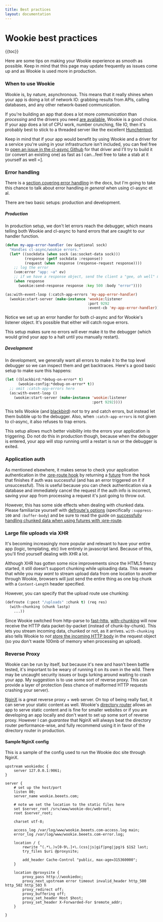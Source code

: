 ```yaml
---
title: Best practices
layout: documentation
---
```


Wookie best practices
=====================
{{toc}}

Here are some tips on making your Wookie experience as smooth as possible. Keep
in mind that this page may update frequently as issues come up and as Wookie is
used more in production.

### When to use Wookie
Wookie is, by nature, asynchronous. This means that it really shines when your
app is doing a lot of network IO: grabbing results from APIs, calling databases,
and any other network-based communication.

If you're building an app that does a lot more *communication* than *processing*
and the drivers you need [are available](http://orthecreedence.github.io/cl-async/drivers),
Wookie is a good choice. If your app does a lot of CPU work, number crunching,
file IO, then it's probably best to stick to a threaded server like the
excellent [Hunchentoot](http://weitz.de/hunchentoot/).

Keep in mind that if your app would benefit by using Wookie and a driver for a
service you're using in your infrastructure isn't included, you can feel free to
[open an issue in the cl-async Github](https://github.com/orthecreedence/cl-async/issues)
for that driver and I'll try to build it (or convert an existing one) as fast as
I can...feel free to take a stab at it yourself as well =].

### Error handling
There is a [section covering error handling](/docs/error-handling) in the docs,
but I'm going to take this chance to talk about error handling *in general* when
using cl-async et al.

There are two basic setups: production and development.

##### Production
In production setup, we don't let errors reach the debugger, which means telling
both Wookie and cl-async to hand errors that are caught to our handler function.

```lisp
(defun my-app-error-handler (ev &optional sock)
  "Handles cl-async/wookie errors."
  (let* ((sockdata (when sock (as:socket-data sock)))
         (response (getf sockdata :response))
         (request (when response (response-request response))))
    ;; log the error
    (vom:error "app: ~a" ev)
    ;; if we have a response object, send the client a "gee, oh well" msg
    (when response
      (wookie:send-response response :key 500 :body "error"))))

(as:with-event-loop (:catch-app-errors 'my-app-error-handler)
  (wookie:start-server (make-instance 'wookie:listener
                                      :port 9292
                                      :event-cb 'my-app-error-handler)))
```

Notice we set up an error handler for both cl-async and for Wookie's listener
object. It's possible that either will catch rogue errors.

This setup makes sure no errors will ever make it to the debugger (which would
grind your app to a halt until you manually restart).

##### Development
In development, we generally want all errors to make it to the top level
debugger so we can inspect them and get backtraces. Here's a good basic setup to
make sure this happens:

```lisp
(let ((blackbird:*debug-on-error* t)
      (wookie-config:*debug-on-error* t))
  ;; omit :catch-app-errors here
  (as:with-event-loop ()
    (wookie:start-server (make-instance 'wookie:listener
                                        :port 9292))))
```

This tells Wookie (and [blackbird](http://orthecreedence.github.io/blackbird/))
*not* to try and catch errors, but instead let them bubble up to the debugger.
Also, when `:catch-app-errors` is not given to cl-async, it also refuses to trap
errors.

This setup allows much better visibility into the errors your application is
triggering. Do not do this in production though, because when the debugger is
entered, your app will stop running until a restart is run or the debugger is
exited.

### Application auth
As mentioned elsewhere, it makes sense to check your application authentication
in the [:pre-route hook](/docs/hooks#pre-route) by returning a
[future](/docs/hooks#hooks-and-futures) from the hook that finishes if auth was
successful (and has an error triggered on it if unsuccessful). This is useful
because you can check authentication via a database and immediately cancel the
request if the auth info is incorrect, saving your app from processing a request
it's just going to throw out.

However, this has some side effects when dealing with chunked data. Please
familiarize yourself with [defroute's options](/docs/routes#defroute)
(specifically `:suppress-100` and `:buffer-body`) and be sure to read the guide
on [successfully handling chunked data when using futures with :pre-route](/docs/hooks#pre-route).

### Large file uploads via XHR
It's becoming increasingly more popular and relevant to have your entire app
(logic, templating, etc) live entirely in javascript land. Because of this,
you'll find yourself dealing with XHR a lot.

Although XHR has gotten some nice improvements since the HTML5 frenzy started,
it still doesn't support chunking while uploading data. This means that while
you may *want* to stream upload data from one location to another through
Wookie, browsers will just send the entire thing as one big chunk with a
`Content-Length` header specified.

However, you can specify that the upload route use chunking:

```lisp
(defroute (:post "/uploads" :chunk t) (req res)
  (with-chunking (chunk lastp)
    ...))
```

Since Wookie switched from http-parse to [fast-http](https://github.com/fukamachi/fast-http),
[with-chunking](/docs/request-handling#with-chunking) will now receive the HTTP
data packet-by-packet (instead of chunk-by-chunk). This lets you stream incoming
data, chunked or not, as it arrives. `with-chunking` also tells Wookie to *not*
[store the incoming HTTP body](/docs/request-handling#request-store-body) in the
request object (so you don't waste 100mb of memory when processing an upload).

### Reverse Proxy
Wookie can be run by itself, but because it's new and hasn't been battle tested,
it's important to be weary of running it on its own in the wild. There may be 
uncaught security issues or bugs lurking around waiting to crash your app.
My suggestion is to use some sort of reverse proxy. This can provide a layer of
protection (less chance of malformed HTTP requests crashing your server).

[NginX](http://nginx.org/) is a great reverse proxy + web server. On top of
being really fast, it can serve your static content as well. Wookie's
[directory router](/docs/core-plugins#directory-router) allows an app to serve
static content and is fine for smaller websites or if you are developing an app
locally and don't want to set up some sort of reverse proxy. However I can
*guarantee* that NginX will always beat the directory router performance-wise,
and fully recommend using it in favor of the directory router in production.

#### Sample NginX config
This is a sample of the config used to run the Wookie doc site through NginX.

```
upstream wookiedoc {
    server 127.0.0.1:9061;
}

server {
    # set up the host/port
    listen 80;
    server_name wookie.beeets.com;

    # note we set the location to the static files here
    set $server_root /srv/www/wookie-doc/webroot;
    root $server_root;

    charset utf-8;

    access_log /var/log/www/wookie.beeets.com-access.log main;
    error_log /var/log/www/wookie.beeets.com-error.log;

    location / {
        rewrite ^(.*\.)v[0-9\.]+\.(css|js|gif|png|jpg)$ $1$2 last;
        try_files $uri @proxysite;

        add_header Cache-Control "public, max-age=315360000";
    }

    location @proxysite {
        proxy_pass http://wookiedoc;
        proxy_next_upstream error timeout invalid_header http_500 http_502 http_503 h
        proxy_redirect off;
        proxy_buffering off;
        proxy_set_header Host $host;
        proxy_set_header X-Forwarded-For $remote_addr;
    }

}
```
